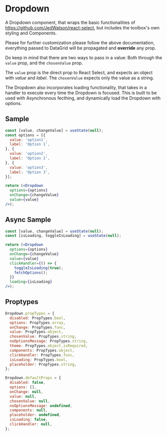 # Dropdown
A Dropdown component, that wraps the basic functionalities of 
https://github.com/JedWatson/react-select, but includes the toolbox's own styling and Components.

Please for further customization please follow the above documentation,
everything passed to DataGrid will be propagated and **override** any prop.

Do keep in mind that there are two ways to pass in a value: Both through the ```value``` prop, and the ```chosenValue``` prop.

The ```value``` prop is the direct prop to React Select, and expects an object with *value* and *label*. The ```chosenValue``` expects only the value as a string.

The Dropdown also incorporates loading functionality, that takes in a handler to execute every time the Dropdown is focused. This is built to be used with Asynchronous fecthing, and dynamically load the Dropdown with options.

## Sample
```jsx
const [value, changeValue] = useState(null);
const options = [{
  value: 'option1',
  label: 'Option 1',
}, {
  value: 'option2',
  label: 'Option 2',
}, {
  value: 'option3',
  label: 'Option 3',
}];

return (<Dropdown
  options={options}
  onChange={changeValue}
  value={value}
/>);
```

## Async Sample
```jsx
const [value, changeValue] = useState(null);
const [isLoading, toggleIsLoading] = useState(null);

return (<Dropdown
  options={options}
  onChange={changeValue}
  value={value}
  clickHandler={() => {
    toggleIsLoading(true);
    fetchOptions();
  }}
  loading={isLoading}
/>);
```

## Proptypes
```jsx
Dropdown.propTypes = {
  disabled: PropTypes.bool,
  options: PropTypes.array,
  onChange: PropTypes.func,
  value: PropTypes.object,
  chosenValue: PropTypes.string,
  noOptionsMessage: PropTypes.string,
  theme: PropTypes.object.isRequired,
  components: PropTypes.object,
  clickHandler: PropTypes.func,
  isLoading: PropTypes.bool,
  placeholder: PropTypes.string,
};

Dropdown.defaultProps = {
  disabled: false,
  options: [],
  onChange: null,
  value: null,
  chosenValue: null,
  noOptionsMessage: undefined,
  components: null,
  placeholder: undefined,
  isLoading: false,
  clickHandler: null,
};
```
